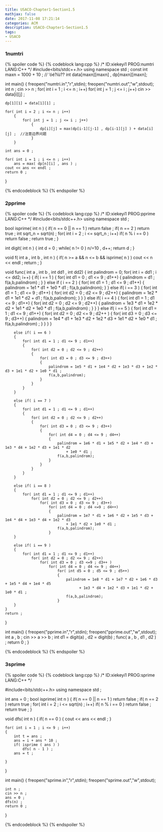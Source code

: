 ```yaml
---
title: USACO-Chapter1-Section1.5
mathjax: false
date: 2017-11-08 17:21:14
categories: ACM
description: USACO-Chapter1-Section1.5
tags: 
- USACO
---
```


### 1numtri

{% spoiler code %}
{% codeblock lang:cpp %} 
/*
ID:xiekeyi1
PROG:numtri
LANG:C++
*/
#include<bits/stdc++.h>
using namespace std ;
const int maxn = 1000 + 10 ;
// ′óé?íù??
int data[maxn][maxn] , dp[maxn][maxn];

int main()
{
	freopen("numtri.in","r",stdin);
	freopen("numtri.out","w",stdout);
	int n ;
	cin >> n ;
	for( int i = 1 ; i <= n ; i++)
		for( int j = 1 ; j <= i ; j++)
			cin >> data[i][j] ;

	dp[1][1] = data[1][1] ;

	for( int i = 2 ; i <= n ; i++)
		{
			for( int j = 1 ; j <= i ; j++)
				{
					dp[i][j] = max(dp[i-1][j-1] , dp[i-1][j] ) + data[i][j] ;  //注意边界问题
				}
		}

	int ans = 0 ;

	for( int i = 1 ; i <= n ; i++)
		ans = max( dp[n][i] , ans ) ;
	cout << ans << endl ;
	return 0 ;
}

{% endcodeblock %} 
{% endspoiler %}

### 2pprime

{% spoiler code %}
{% codeblock lang:cpp %} 
/*
ID:xiekeyi1
PROG:pprime
LANG:C++
*/
#include<bits/stdc++.h>
using namespace std ;


bool isprime( int n )
{
	if( n == 0 || n == 1 )
		return false ; 
	if( n == 2 )
		return true ;
	int sqrt_n = sqrt(n) ; 
	for( int i = 2 ; i <= sqrt_n ; i++)
		if( n % i == 0 )
			return false ;
	return true ; 
}


int digit( int n )
{
	int d = 0 ;
	while( n != 0 )
		n/=10 , d++;
	return d ; 
}

void f( int a , int b , int n )
{
	if( n >= a && n <= b  && isprime( n ) )
		cout << n << endl ;
	return  ; 
}

void func( int a , int b , int dd1 , int dd2)
{
	int palindrom = 0; 
	for( int i = dd1 ; i <= dd2; i++)
	{
		if( i == 1 )
		{
			for( int d1 = 0 ; d1 <= 9 ; d1++)
			{
				palindrom = d1 ; 
				f(a,b,palindrom) ;
			}
		}
		else if ( i == 2 )
		{
			for( int d1 = 1 ; d1 <= 9 ; d1++)
			{
				palindrom = 1e1 * d1 + 1e0 * d1 ;
				f(a,b,palindrom);
			}
		}
		else if( i == 3 )
		{
			for( int d1 = 1 ; d1 <= 9 ; d1++)
			{
				for( int d2 = 0 ; d2 <= 9 ; d2++)
				{
					palindrom = 1e2 * d1 + 1e1 * d2 + d1 ;
					f(a,b,palindrom);
				}
			}
		}
		else if( i == 4 )
		{
			for( int d1 = 1 ;  d1 <= 9 ; d1++)
			{
				for( int d2 = 0 ; d2 <= 9 ; d2++)
				{
					palindrom = 1e3 * d1 + 1e2 * d2 + 1e1 * d2 + 1e0 * d1 ;
					f(a,b,palindrom) ;
				}
			}
		}
		else if( i == 5 )
		{
			for( int d1 = 1 ; d1 <= 9 ; d1++)
			{
				for( int d2 = 0 ; d2 <= 9 ; d2++ )
				{
					for( int d3 = 0 ; d3 <= 9 ; d3++)
					{
						palindrom = 1e4 * d1 + 1e3 * d2 + 1e2 * d3 + 1e1 * d2 + 1e0 * d1 ;
						f(a,b,palindrom) ;
					}
				}
			}
		}

		else if( i == 6 )
		{
			for( int d1 = 1 ; d1 <= 9 ; d1++)
			{
				for( int d2 = 0 ; d2 <= 9 ; d2++)
				{
					for( int d3 = 0 ; d3 <= 9 ; d3++)
					{
						palindrom = 1e5 * d1 + 1e4 * d2 + 1e3 * d3 + 1e2 * d3 + 1e1 * d2 + 1e0 * d1 ;
						f(a,b,palindrom);
					}
				}
			}
		}

		else if( i == 7 ) 
		{
			for( int d1 = 1 ; d1 <= 9 ; d1++)
			{
				for( int d2 = 0 ; d2 <= 9 ; d2++)
				{
					for( int d3 = 0 ; d3 <= 9 ; d3++)
					{
						for( int d4 = 0 ; d4 <= 9 ; d4++)
						{
							palindrom = 1e6 * d1 + 1e5 * d2 + 1e4 * d3 + 1e3 * d4 + 1e2 * d3 + 1e1 * d2
								+ 1e0 * d1 ;
							f(a,b,palindrom);
						}
					}
				}
			}
		}

		else if( i == 8 )
		{
			for( int d1 = 1 ; d1 <= 9 ; d1++)
				for( int d2 = 0 ; d2 <= 9 ; d2++)
					for( int d3 = 0 ; d3 <= 9 ; d3++)
						for( int d4 = 0 ; d4 <=9 ; d4++)
						{
							palindrom = 1e7 * d1 + 1e6 * d2 + 1e5 * d3 + 1e4 * d4 + 1e3 * d4 + 1e2 * d3 
								+ 1e1 * d2 + 1e0 * d1 ;
							f(a,b,palindrom);
						}
		}

		else if( i == 9 )
		{
			for( int d1 = 1 ; d1 <= 9 ; d1++)
				for( int d2 = 0 ; d2 <= 9 ; d2++)
					for( int d3 = 0 ; d3 <=9 ; d3++ )
						for( int d4 = 0 ; d4 <= 9 ; d4++)
							for( int d5 = 0 ; d5 <= 9 ; d5++)
							{
								palindrom = 1e8 * d1 + 1e7 * d2 + 1e6 * d3 + 1e5 * d4 + 1e4 * d5
									  + 1e3 * d4 + 1e2 * d3 + 1e1 * d2 + 1e0 * d1 ;
								f(a,b,palindrom);
							}
		}
	}
	return ; 
}


				




int main()
{
	freopen("pprime.in","r",stdin);
	freopen("pprime.out","w",stdout);
	int a  , b ;
	cin >> a >> b ;
	int d1 = digit(a) , d2 = digit(b) ;
	func( a , b , d1 , d2 ) ; 
	return 0 ;
}

{% endcodeblock %} 
{% endspoiler %}

### 3sprime


{% spoiler code %}
{% codeblock lang:cpp %} 
/*
ID:xiekeyi1
PROG:sprime
LANG:C++
*/

#include<bits/stdc++.h>
using namespace std ;

int ans = 0 ; 
bool isprime( int n )
{
	if( n == 0 || n == 1 )
		return false ;
	if( n == 2 )
		return true ;
	for( int i = 2 ; i <= sqrt(n) ; i++)
		if(  n % i == 0 )
			return false ;
	return true ;
}

void dfs( int n )
{
	if( n == 0 )
	{
		cout <<  ans << endl ;
	}

	for( int i = 1 ; i <= 9 ; i++)
	{
		int t = ans ; 
		ans = i + ans * 10 ;
		if( isprime ( ans ) ) 
			dfs( n - 1 ) ;
		ans = t ; 

	}
}


	

int main()
{
	freopen("sprime.in","r",stdin);
	freopen("sprime.out","w",stdout);
	
	int n ;
	cin >> n ;
	ans = 0 ;
	dfs(n) ;
	return 0 ;
}

{% endcodeblock %} 
{% endspoiler %}

